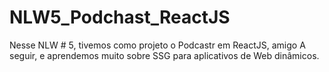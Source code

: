 # NLW5_Podchast_ReactJS
 Nesse NLW # 5, tivemos como projeto o Podcastr em ReactJS, amigo A seguir, e aprendemos muito sobre SSG para aplicativos de Web dinâmicos.
